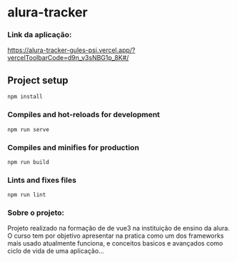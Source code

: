 # alura-tracker

### Link da aplicação:

https://alura-tracker-gules-psi.vercel.app/?vercelToolbarCode=d9n_v3sNBG1p_8K#/

## Project setup
```
npm install
```

### Compiles and hot-reloads for development
```
npm run serve
```

### Compiles and minifies for production
```
npm run build
```

### Lints and fixes files
```
npm run lint
```

### Sobre o projeto:
Projeto realizado na formação de de vue3 na instituição de ensino da alura. 
O curso tem por objetivo apresentar na pratica como um dos frameworks mais usado atualmente funciona, e conceitos basicos e avançados como ciclo de vida de uma aplicação...
